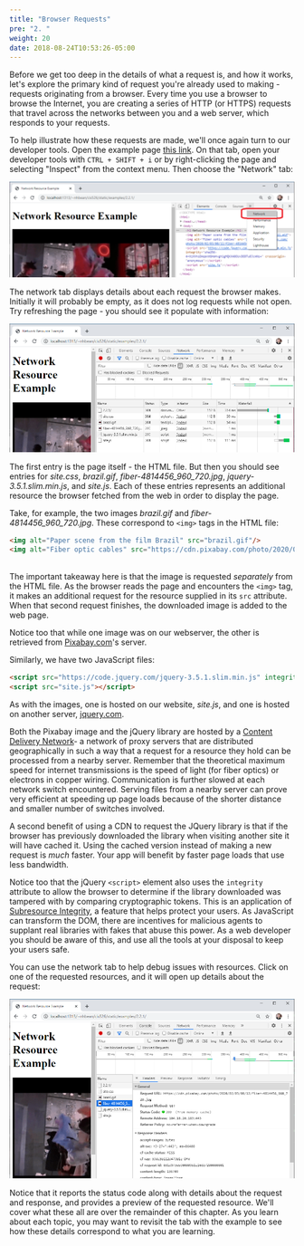 ```yaml
---
title: "Browser Requests"
pre: "2. "
weight: 20
date: 2018-08-24T10:53:26-05:00
---
```


Before we get too deep in the details of what a request is, and how it works, let's explore the primary kind of request you're already used to making - requests originating from a browser.  Every time you use a browser to browse the Internet, you are creating a series of HTTP (or HTTPS) requests that travel across the networks between you and a web server, which responds to your requests.

To help illustrate how these requests are made, we'll once again turn to our developer tools.  Open the example page <a href='/examples/2.2.1/index.html' target='_blank'>this link</a>.  On that tab, open your developer tools with `CTRL + SHIFT + i` or by right-clicking the page and selecting "Inspect" from the context menu.  Then choose the "Network" tab:

![Selecting the network tab in the developer tools](/images/2.2.1.png)

The network tab displays details about each request the browser makes.  Initially it will probably be empty, as it does not log requests while not open.  Try refreshing the page - you should see it populate with information:

![The populated network tab](/images/2.2.2.png)

The first entry is the page itself - the HTML file.  But then you should see entries for _site.css_, _brazil.gif_, *fiber-4814456_960_720.jpg*, _jquery-3.5.1.slim.min.js_, and _site.js_.  Each of these entries represents an additional resource the browser fetched from the web in order to display the page.

Take, for example, the two images _brazil.gif_ and *fiber-4814456_960_720.jpg*.  These correspond to `<img>` tags in the HTML file:

```html
<img alt="Paper scene from the film Brazil" src="brazil.gif"/>
<img alt="Fiber optic cables" src="https://cdn.pixabay.com/photo/2020/02/03/00/12/fiber-4814456_960_720.jpg"/>
        
```

The important takeaway here is that the image is requested _separately_ from the HTML file.  As the browser reads the page and encounters the `<img>` tag, it makes an additional request for the resource supplied in its `src` attribute.  When that second request finishes, the downloaded image is added to the web page.

Notice too that while one image was on our webserver, the other is retrieved from [Pixabay.com](https://pixabay.com)'s server.  

Similarly, we have two JavaScript files:

```html
<script src="https://code.jquery.com/jquery-3.5.1.slim.min.js" integrity="sha256-4+XzXVhsDmqanXGHaHvgh1gMQKX40OUvDEBTu8JcmNs=" crossorigin="anonymous"></script>
<script src="site.js"></script>
```

As with the images, one is hosted on our website, _site.js_, and one is hosted on another server, [jquery.com](https://code.jquery.com/jquery-3.5.1.slim.min.js).  

Both the Pixabay image and the jQuery library are hosted by a [Content Delivery Network](https://en.wikipedia.org/wiki/Content_delivery_network)- a network of proxy servers that are distributed geographically in such a way that a request for a resource they hold can be processed from a nearby server.  Remember that the theoretical maximum speed for internet transmissions is the speed of light (for fiber optics) or electrons in copper wiring. Communication is further slowed at each network switch encountered.  Serving files from a nearby server can prove very efficient at speeding up page loads because of the shorter distance and smaller number of switches involved.

A second benefit of using a CDN to request the JQuery library is that if the browser has previously downloaded the library when visiting another site it will have cached it.  Using the cached version instead of making a new request is _much_ faster.  Your app will benefit by faster page loads that use less bandwidth.

Notice too that the jQuery `<script>` element also uses the `integrity` attribute to allow the browser to determine if the library downloaded was tampered with by comparing cryptographic tokens.  This is an application of [Subresource Integrity](https://developer.mozilla.org/en-US/docs/Web/Security/Subresource_Integrity), a feature that helps protect your users.  As JavaScript can transform the DOM, there are incentives for malicious agents to supplant real libraries with fakes that abuse this power. As a web developer you should be aware of this, and use all the tools at your disposal to keep your users safe.

You can use the network tab to help debug issues with resources.  Click on one of the requested resources, and it will open up details about the request:

![Request details in the Network Tab](/images/2.2.3.png)

Notice that it reports the status code along with details about the request and response, and provides a preview of the requested resource.  We'll cover what these all are over the remainder of this chapter.  As you learn about each topic, you may want to revisit the tab with the example to see how these details correspond to what you are learning.